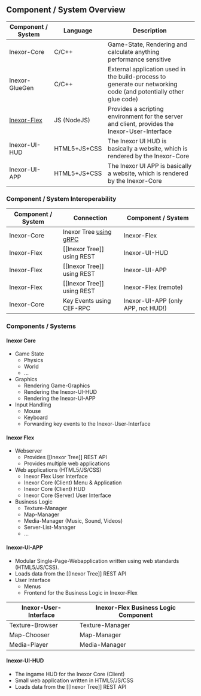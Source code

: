 ## Component / System Overview

Component / System                | Language     | Description
--------------------------------- | ------------ | -----------
Inexor-Core                       | C/C++        | Game-State, Rendering and calculate anything performance sensitive
Inexor-GlueGen                    | C/C++        | External application used in the build-process to generate our networking code (and potentially other glue code)
[Inexor-Flex](/inexor-game/flex/) | JS (NodeJS)  | Provides a scripting environment for the server and client, provides the Inexor-User-Interface
Inexor-UI-HUD                     | HTML5+JS+CSS | The Inexor UI HUD is basically a website, which is rendered by the Inexor-Core
Inexor-UI-APP                     | HTML5+JS+CSS | The Inexor UI APP is basically a website, which is rendered by the Inexor-Core

### Component / System Interoperability

Component / System                | Connection                  | Component / System
--------------------------------- | --------------------------- | -----------
Inexor-Core                       | Inexor Tree [using gRPC](/inexor-game/code/wiki/RPC-Node.js)  | Inexor-Flex
Inexor-Flex                       | [[Inexor Tree]] using REST  | Inexor-UI-HUD
Inexor-Flex                       | [[Inexor Tree]] using REST  | Inexor-UI-APP
Inexor-Flex                       | [[Inexor Tree]] using REST  | Inexor-Flex (remote)
Inexor-Core                       | Key Events using CEF-RPC    | Inexor-UI-APP (only APP, not HUD!)

### Components / Systems

#### Inexor Core

* Game State
  * Physics
  * World
  * ...
* Graphics
  * Rendering Game-Graphics
  * Rendering the Inexor-UI-HUD
  * Rendering the Inexor-UI-APP
* Input Handling
  * Mouse
  * Keyboard
  * Forwarding key events to the Inexor-User-Interface

#### Inexor Flex

* Webserver
  * Provides [[Inexor Tree]] REST API
  * Provides multiple web applications
* Web applications (HTML5/JS/CSS)
  * Inexor Flex User Interface
  * Inexor Core (Client) Menu & Application
  * Inexor Core (Client) HUD
  * Inexor Core (Server) User Interface
* Business Logic
  * Texture-Manager
  * Map-Manager
  * Media-Manager (Music, Sound, Videos)
  * Server-List-Manager
  * ...

#### Inexor-UI-APP

* Modular Single-Page-Webapplication written using web standards (HTML5/JS/CSS).
* Loads data from the [[Inexor Tree]] REST API
* User Interface
  * Menus
  * Frontend for the Business Logic in Inexor-Flex

Inexor-User-Interface | Inexor-Flex Business Logic Component
--------------------- | ------------------------------------
Texture-Browser       | Texture-Manager
Map-Chooser           | Map-Manager
Media-Player          | Media-Manager

#### Inexor-UI-HUD

* The ingame HUD for the Inexor Core (Client)
* Small web application written in HTML5/JS/CSS
* Loads data from the [[Inexor Tree]] REST API
